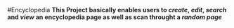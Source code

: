 #Encyclopedia
**This Project basically enables users to _create_, _edit_, _search_ and _view_ an encyclopedia page as well as scan throught a _random page_**
